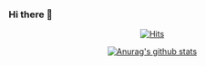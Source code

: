 ### Hi there 👋

<div align=center>
	
 [![Hits](https://hits.seeyoufarm.com/api/count/incr/badge.svg?url=https%3A%2F%2Fgithub.com%2FRyokanMaster&count_bg=%23989C91&title_bg=%23F7EED3&icon=nintendoswitch.svg&icon_color=%23E9456C&title=Hits&edge_flat=false)](https://hits.seeyoufarm.com)
	
[![Anurag's github stats](https://github-readme-stats.vercel.app/api?username=RyokanMaster&show_icons=true&theme=dracula)](https://github.com/anuraghazra/github-readme-stats)
  </div>
